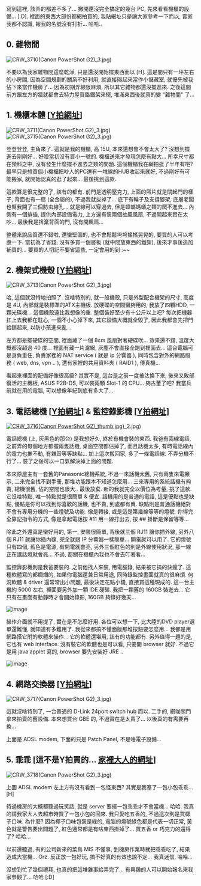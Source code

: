 寫到這裡, 該弄的都差不多了... 撇開還沒完全搞定的幾台 PC, 先來看看機櫃的設備... [:D]. 裡面的東西大部份都網拍買的, 我貼網址只是讓大家參考一下而以, 賣家我都不認識, 報我的名號沒有打折... 哈哈..

## 0. 雜物間

![CRW_3710(Canon PowerShot G2)](/images/2007-10-05-electrician-diary-6-rack-equipment-showcase/CRW_3710(Canon%20PowerShot%20G2)_3.jpg)_3.jpg)

不要以為我家雜物間這麼乾淨, 只是還沒開始擺東西而以 [H]. 這是間只有一坪左右的小房間, 因為空間規劃的關系不好利用, 就直接隔起來當作小儲藏室, 就優先被我佔下來當作機房了... 因為初期弄線很麻煩, 所以其它雜物都還沒擺進來. 之後這間前方跟左方的牆就都會去特力屋買鉻鐵架來擺, 堆滿東西後就真的變 "雜物間" 了...

## 1. 機櫃本體 [[Y拍網址](http://tw.f2.page.bid.yahoo.com/tw/auction/b35639309?u=rack115402)]

![CRW_3711(Canon PowerShot G2)](/images/2007-10-05-electrician-diary-6-rack-equipment-showcase/CRW_3711(Canon%20PowerShot%20G2)_3.jpg)_3.jpg)![CRW_3715(Canon PowerShot G2)](/images/2007-10-05-electrician-diary-6-rack-equipment-showcase/CRW_3715(Canon%20PowerShot%20G2)_3.jpg)_3.jpg)

登登登登, 主角來了. 這就是我的機櫃, 高 15U, 本來還想會不會太大了? 沒想到擺進去剛剛好... 好險當初沒有買小一號的. 機櫃送來才發現怎麼有點大... 所幸尺寸都在預料之中, 沒有發生什麼擺不進去之類的問題. 這個機櫃我在網拍逛了半年有吧? 最早只是想買個小機櫃把吵人的PC還有一堆線的HUB收起來就好, 不過剛好有可能搬家, 就開始認真的逛了起來... 最後挑到這款.

這款算是很完整的了, 該有的都有. 前門是透明壓克力, 上面的照片就是關起門的樣子, 背面也有一扇 (全金屬的), 不過我就拔掉了... 底下有輪子及支撐腳架, 底層老闆也幫我開了三個防虫線孔... 就是線可以穿過去, 但是蟑螂螞蟻之類的爬不進去... 內側有一個排插, 提供內部設備電力, 上方還有裝兩個抽風風扇, 不過開起來實在太吵... 最後我是捨棄背面的門, 沒有開風扇...

整體來說品質還不錯啦, 還蠻堅固的, 也不會鬆鬆垮垮搖搖晃晃的, 要買的人可以考慮一下. 當初為了省錢, 沒有多買一個層板 (就中間放東西的鐵架), 後來才事後追加補買的... 要買的人切記不要省這些, 一定會用的到 :~~  

## 2. 機架式機殼 [[Y拍網址](http://tw.f3.page.bid.yahoo.com/tw/auction/c31066996?u=aaa4308)]

![CRW_3713(Canon PowerShot G2)](/images/2007-10-05-electrician-diary-6-rack-equipment-showcase/CRW_3713(Canon%20PowerShot%20G2)_3.jpg)_3.jpg)

哈, 這個就沒特地拍照了. 沒啥特別的, 就一般機殼, 只是外型配合機架的尺寸, 高度是 4U, 內部就是裝標準的ATX主機板. 放硬碟的空間蠻夠用的, 我放了四顆HDD, 一顆光碟機... 這個機殼遠比我想像的重. 整個裝好至少有十公斤以上吧? 每次把機器扛上去我都在耽心, 一個不小心掉下來, 其它設備大概就全毀了, 因此我都會先把門給鎖起來, 以防小孩進來亂...

左方都是擺硬碟的空間, 裡面藏了一個 8cm 風扇對著硬碟吹... 效果還不錯, 溫度大概都沒超過 40 度... 裡面有藏一片濾網, 灰塵不會直接全跑到裡面去... 這台電腦可是身負重任, 負責家裡的 NAT service ( 就是 ip 分響器 ), 同時包含對外的網路服務 ( web, dns, vpn .. ), 還有家裡的共用資料夾 ( RAID1 ), 傳真機...

看起來裡面的配備好像很高級? 其實不是, 這台是之前一度被汰換下來, 後來又敗部復活的主機板, ASUS P2B-DS, 可以裝兩顆 Slot-1 的 CPU... 夠古董了吧? 我當兵前就在用的電腦, 可以想像年紀到底有多大了...

## 3. 電話總機 [[Y拍網址](http://tw.f5.page.bid.yahoo.com/tw/auction/e21725797?u=buzz11192000)] & 監控錄影機 [[Y拍網址](http://tw.f3.page.bid.yahoo.com/tw/auction/c31356141?u=mokoyo2004)]

[![CRW_3716(Canon PowerShot G2)](/images/2007-10-05-electrician-diary-6-rack-equipment-showcase/CRW_3716(Canon%20PowerShot%20G2)_2.jpg)_thumb.jpg)](/images/2007-10-05-electrician-diary-6-rack-equipment-showcase/CRW_3716(Canon%20PowerShot%20G2)_2.jpg)_2.jpg)

電話總機 (上, 灰黑色的那台) 是我想好久, 終於有機會裝的東西. 我爸有兩線電話, 之前弄的每個地方都擺兩隻話機, 桌面空間都佔掉了, 而且話機太多, 有時電話線內的電力也推不動, 有雜音等等缺點... 加上這次搬回家, 多了一條電話線. 不弄分機不行了... 裝了之後可以一口氣解決掉上面的問題.

本來原屋主有一套舊的Panasonic總機系統, 不過一來話機太舊, 只有兩隻來電顯示, 二來完全找不到手冊, 那堆功能跟本不知道怎麼用... 三來專用的系統話機有夠貴, 總機很舊, 佔的空間也很大.. 最後放棄. 新的我就完全以價位為考量, 挑了這款. 它沒啥特點, 唯一特點就是很簡單 & 便宜. 話機用的是普通的電話, 這是優點也是缺點, 優點是你可以找到你喜歡的話機, 也不貴, 到處都有賣. 缺點則是普通話機絕對不會有專用分機的一些燈號及功能. 像是轉接, 或是這是第幾線等等的燈號. 你得完全靠記指令的方式, 像是拿起電話按 #11 用一線打出去, 按 ## 掛斷是保留等等...

除此之外還真是蠻好用的, 第一, 安裝很簡單, 背後就三個 RJ11 讓你插外線, 另外八個 RJ11 就讓你插內線, 完全就跟 IP 分響器一樣簡單... 開電就可以用了. 它的燈號只有四個, 藍色是電源, 有開電就會亮, 另外三個紅色的則是外線使用狀況, 那一線正在講話燈就會亮... 不過, 都關在機櫃內我也不會去叮著看...

監控錄影機則是我爸要裝的. 之前他找人來裝, 用電腦錄, 結果被它搞的快瘋了. 這種軟體寫的都爛爛的, 如果你電腦還兼日常用途, 同時錄監控畫面就真的很麻煩. 何況軟體 & driver 還常常出小問題, 最後決定花點小錢, 直接買這種現成的. 這一台主機約 5000 左右, 裡面要另外加一顆 IDE 硬碟. 我把一顆舊的 160GB 裝進去... 它只有在畫面有動靜時才會開始錄影, 160GB 夠錄好幾天...

![image](/images/2007-10-05-electrician-diary-6-rack-equipment-showcase/image_3.png)

操作介面就不用提了, 實在是不怎麼好用. 各位可以想一下, 比大陸的DVD player選單還難懂, 就知道有多難用了. 我從來都搞不懂面版那堆按鈕要怎麼用... 我都是用網路搭它附的軟體來操作... 它的軟體還堪用, 該有的功能都有. 另外值得一題的是, 它也有 web interface. 沒有裝它的軟體也是可以看, 只要開 browser 就好. 不過它是用 java applet 寫的, browser 要先安裝好 JRE ..

![image](/images/2007-10-05-electrician-diary-6-rack-equipment-showcase/image_6.png)

## 4. 網路交換器 [[Y拍網址](http://tw.f2.page.bid.yahoo.com/tw/auction/b33739766?r=1137967708)]

![CRW_3717(Canon PowerShot G2)](/images/2007-10-05-electrician-diary-6-rack-equipment-showcase/CRW_3717(Canon%20PowerShot%20G2)_3.jpg)_3.jpg)

這就沒啥特別了, 一台普通的 D-Link 24port switch hub 而以. 二手的, 網咖關門拿來拍賣的舊設備. 本來想買台 GBE 的, 不過實在是太貴了... 以後真的有需要再換...

上面是 ADSL modem, 下面的只是 Patch Panel, 不是啥電子設備...

## 5. 乖乖 [這不是Y拍買的... [家裡大人的網址](http://community.chicken-house.net/blogs/sea/)]

![CRW_3718(Canon PowerShot G2)](/images/2007-10-05-electrician-diary-6-rack-equipment-showcase/CRW_3718(Canon%20PowerShot%20G2)_3.jpg)_3.jpg)

上圖 ADSL modem 左上方有沒有看到一包怪東西? 其實是我塞了一包小包乖乖... [H]

待過機房的大概都聽過玩笑話, 就是 server 要擺一包乖乖才不會當機... 哈哈. 我真的請我家大人去超市時買了一包小包的回來. 我只愛吃五香的, 不過這次則是買椰子口味. 為什麼? 因為椰子口味包裝是綠的, 電腦的燈號綠色都是代表一切正常, 黃色就是警告要出問題了, 紅色通常都是有啥東西掛掉了... 買五香 or 巧克力的還得了? 哈哈... 

以前還聽過, 有的公司新來的菜鳥 MIS 不懂事, 到機房作業時就把乖乖吃了, 結果造成大當機... Orz. 反正放一包好玩, 搞不好真的有效也說不定... 我真迷信, 哈哈...

沒想到忙了幾個禮拜, 也真的把這堆雜事給弄完了... 有興趣的人可以開始報名來我家參觀了... 哈哈 [:D]